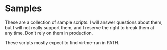 Samples
=======

These are a collection of sample scripts.  I will answer questions about
them, but I will not really support them, and I reserve the right to
break them at any time.  Don't rely on them in production.

These scripts mostly expect to find virtme-run in PATH.